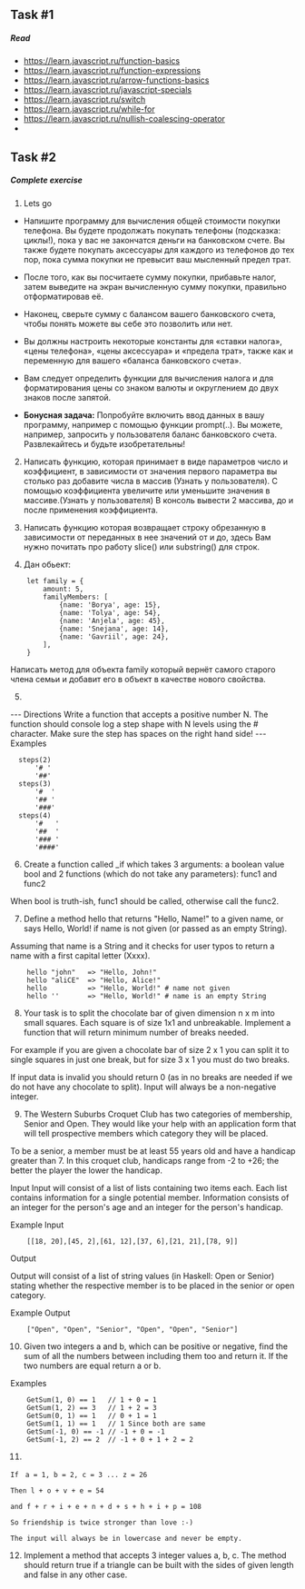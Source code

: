 ## Task #1 

##### Read

+ https://learn.javascript.ru/function-basics
+ https://learn.javascript.ru/function-expressions
+ https://learn.javascript.ru/arrow-functions-basics
+ https://learn.javascript.ru/javascript-specials
+ https://learn.javascript.ru/switch
+ https://learn.javascript.ru/while-for
+ https://learn.javascript.ru/nullish-coalescing-operator
+ 

## Task #2

##### Complete exercise

1. Lets go

+ Напишите программу для вычисления общей стоимости покупки телефона. Вы будете продолжать покупать телефоны (подсказка: циклы!), пока у вас не закончатся деньги на банковском счете. Вы также будете покупать аксессуары для каждого из телефонов до тех пор, пока сумма покупки не превысит ваш мысленный предел трат.

+ После того, как вы посчитаете сумму покупки, прибавьте налог, затем выведите на экран вычисленную сумму покупки, правильно отформатировав её.

+ Наконец, сверьте сумму с балансом вашего банковского счета, чтобы понять можете вы себе это позволить или нет.

+ Вы должны настроить некоторые константы для «ставки налога», «цены телефона», «цены аксессуара» и «предела трат», также как и переменную для вашего «баланса банковского счета».

+ Вам следует определить функции для вычисления налога и для форматирования цены со знаком валюты и округлением до двух знаков после запятой.

+ **Бонусная задача:** Попробуйте включить ввод данных в вашу программу, например с помощью функции prompt(..). Вы можете, например, запросить у пользователя баланс банковского счета. Развлекайтесь и будьте изобретательны!
2. Написать функцию, которая принимает в виде параметров число и коэффициент, в зависимости от значения первого параметра вы столько раз добавите числа в массив (Узнать у пользователя). С помощью коэффициента увеличите или уменьшите значения в массиве.(Узнать у пользователя) В консоль вывести 2 массива, до и после применения коэффициента.

3. Написать функцию которая возвращает строку обрезанную в зависимости от 
переданных в нее значений от и до, здесь Вам нужно почитать про работу slice() или substring() для строк.

4. Дан обьект:

```
    let family = {
        amount: 5,
        familyMembers: [
            {name: 'Borya', age: 15},
            {name: 'Tolya', age: 54},
            {name: 'Anjela', age: 45},
            {name: 'Snejana', age: 14},
            {name: 'Gavriil', age: 24},
        ],
    }
```
Написать метод для объекта family который вернёт самого старого члена семьи и добавит его в объект в качестве нового свойства.

5. 

 --- Directions
 Write a function that accepts a positive number N.
 The function should console log a step shape
 with N levels using the # character.  Make sure the
 step has spaces on the right hand side!
 --- Examples
 ```
   steps(2)
       '# '
       '##'
   steps(3)
       '#  '
       '## '
       '###'
   steps(4)
       '#   '
       '##  '
       '### '
       '####'
```
6. Create a function called _if which takes 3 arguments: a boolean value bool and 2 functions (which do not take any parameters): func1 and func2

When bool is truth-ish, func1 should be called, otherwise call the func2.

7. Define a method hello that returns "Hello, Name!" to a given name, or says Hello, World! if name is not given (or passed as an empty String).

Assuming that name is a String and it checks for user typos to return a name with a first capital letter (Xxxx).

```
    hello "john"   => "Hello, John!"
    hello "aliCE"  => "Hello, Alice!"
    hello          => "Hello, World!" # name not given
    hello ''       => "Hello, World!" # name is an empty String
```

8. Your task is to split the chocolate bar of given dimension n x m into small squares. Each square is of size 1x1 and unbreakable. Implement a function that will return minimum number of breaks needed.

For example if you are given a chocolate bar of size 2 x 1 you can split it to single squares in just one break, but for size 3 x 1 you must do two breaks.

If input data is invalid you should return 0 (as in no breaks are needed if we do not have any chocolate to split). Input will always be a non-negative integer.

9. The Western Suburbs Croquet Club has two categories of membership, Senior and Open. They would like your help with an application form that will tell prospective members which category they will be placed.

To be a senior, a member must be at least 55 years old and have a handicap greater than 7. In this croquet club, handicaps range from -2 to +26; the better the player the lower the handicap.

Input
Input will consist of a list of lists containing two items each. Each list contains information for a single potential member. Information consists of an integer for the person's age and an integer for the person's handicap.

Example Input

```
    [[18, 20],[45, 2],[61, 12],[37, 6],[21, 21],[78, 9]]
```

Output

Output will consist of a list of string values (in Haskell: Open or Senior) stating whether the respective member is to be placed in the senior or open category.

Example Output

```
    ["Open", "Open", "Senior", "Open", "Open", "Senior"]
```

10. Given two integers a and b, which can be positive or negative, find the sum of all the numbers between including them too and return it. If the two numbers are equal return a or b.

Examples

```
    GetSum(1, 0) == 1   // 1 + 0 = 1
    GetSum(1, 2) == 3   // 1 + 2 = 3
    GetSum(0, 1) == 1   // 0 + 1 = 1
    GetSum(1, 1) == 1   // 1 Since both are same
    GetSum(-1, 0) == -1 // -1 + 0 = -1
    GetSum(-1, 2) == 2  // -1 + 0 + 1 + 2 = 2
```

11. 
```
If　a = 1, b = 2, c = 3 ... z = 26

Then l + o + v + e = 54

and f + r + i + e + n + d + s + h + i + p = 108

So friendship is twice stronger than love :-)

The input will always be in lowercase and never be empty.
```

12. Implement a method that accepts 3 integer values a, b, c. The method should return true if a triangle can be built with the sides of given length and false in any other case.
